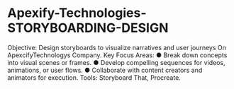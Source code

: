 # Apexify-Technologies-STORYBOARDING-DESIGN
Objective: Design storyboards to visualize narratives and user journeys On ApexcifyTechnologys Company. Key Focus Areas: ● Break down concepts into visual scenes or frames. ● Develop compelling sequences for videos, animations, or user flows. ● Collaborate with content creators and animators for execution. Tools: Storyboard That, Procreate.
